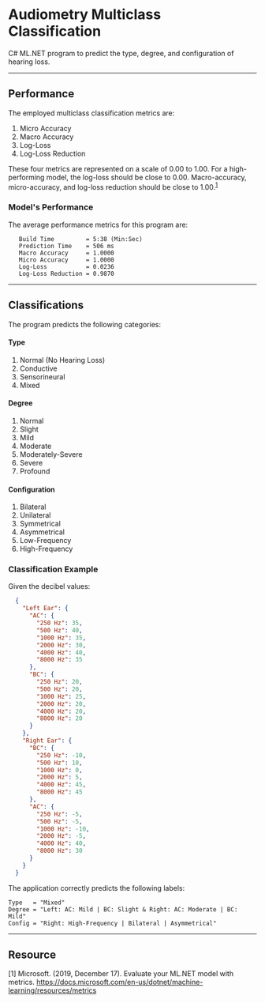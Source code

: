 # Audiometry Multiclass Classification

C# ML.NET program to predict the type, degree, and configuration of hearing loss.

---

## Performance

The employed multiclass classification metrics are:

1. Micro Accuracy
2. Macro Accuracy
3. Log-Loss
4. Log-Loss Reduction

These four metrics are represented on a scale of 0.00 to 1.00. For a high-performing model, the log-loss should be close to 0.00. Macro-accuracy, micro-accuracy, and log-loss reduction should be close to 1.00.<sup>[1](https://docs.microsoft.com/en-us/dotnet/machine-learning/resources/metrics)</sup>

### Model's Performance

The average performance metrics for this program are:
```
   Build Time         = 5:38 (Min:Sec)
   Prediction Time    = 506 ms
   Macro Accuracy     = 1.0000
   Micro Accuracy     = 1.0000
   Log-Loss           = 0.0236
   Log-Loss Reduction = 0.9870
```

---

## Classifications

The program predicts the following categories:

#### Type
1. Normal (No Hearing Loss)
2. Conductive
3. Sensorineural
4. Mixed

#### Degree
1. Normal
2. Slight
3. Mild
4. Moderate
5. Moderately-Severe
6. Severe
7. Profound

#### Configuration
1. Bilateral
2. Unilateral
3. Symmetrical
4. Asymmetrical
5. Low-Frequency
6. High-Frequency

### Classification Example

Given the decibel values:
```json
  {
    "Left Ear": {
      "AC": {
        "250 Hz": 35,
        "500 Hz": 40,
        "1000 Hz": 35,
        "2000 Hz": 30,
        "4000 Hz": 40,
        "8000 Hz": 35
      },
      "BC": {
        "250 Hz": 20,
        "500 Hz": 20,
        "1000 Hz": 25,
        "2000 Hz": 20,
        "4000 Hz": 20,
        "8000 Hz": 20
      }
    },
    "Right Ear": {
      "BC": {
        "250 Hz": -10,
        "500 Hz": 10,
        "1000 Hz": 0,
        "2000 Hz": 5,
        "4000 Hz": 45,
        "8000 Hz": 45
      },
      "AC": {
        "250 Hz": -5,
        "500 Hz": -5,
        "1000 Hz": -10,
        "2000 Hz": -5,
        "4000 Hz": 40,
        "8000 Hz": 30
      }
    }
  }
```

The application correctly predicts the following labels:
```
Type   = "Mixed"
Degree = "Left: AC: Mild | BC: Slight & Right: AC: Moderate | BC: Mild"
Config = "Right: High-Frequency | Bilateral | Asymmetrical"
```

---

## Resource
[1] Microsoft. (2019, December 17). Evaluate your ML.NET model with metrics. https://docs.microsoft.com/en-us/dotnet/machine-learning/resources/metrics
